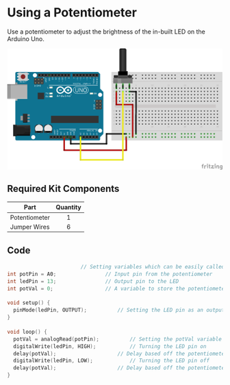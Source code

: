 # Using a Potentiometer

Use a potentiometer to adjust the brightness of the in-built LED on the Arduino Uno.

![alt text](using-a-potentiometer.png "Using A Potentiometer Circuit")

## Required Kit Components
| Part          | Quantity  	|
| ------------- |:-------------:|
| Potentiometer	| 1 		|
| Jumper Wires	| 6     	|

## Code
```cpp
						// Setting variables which can be easily called to later
int potPin = A0;				// Input pin from the potentiometer
int ledPin = 13;				// Output pin to the LED
int potVal = 0;					// A variable to store the potentiometer value

void setup() {
  pinMode(ledPin, OUTPUT);			// Setting the LED pin as an output	
}

void loop() {
  potVal = analogRead(potPin);			// Setting the potVal variable to the reading from the potPin
  digitalWrite(ledPin, HIGH);			// Turning the LED pin on
  delay(potVal);					// Delay based off the potentiometer value
  digitalWrite(ledPin, LOW);			// Turning the LED pin off
  delay(potVal);					// Delay based off the potentiometer value
}
```
